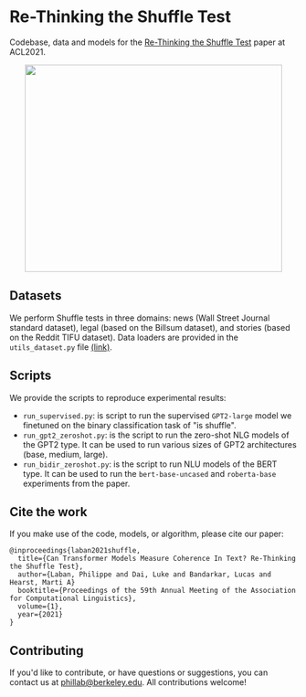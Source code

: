 # Re-Thinking the Shuffle Test

Codebase, data and models for the [Re-Thinking the Shuffle Test](https://people.eecs.berkeley.edu/~phillab/pdfs/ACL2021_Coherence_Shuffle.pdf) paper at ACL2021.

<p align="center">
  <img width="450" height="363" src="https://people.eecs.berkeley.edu/~phillab/images/acl2021_coherence.png">
</p>

## Datasets

We perform Shuffle tests in three domains: news (Wall Street Journal standard dataset), legal (based on the Billsum dataset), and stories (based on the Reddit TIFU dataset). Data loaders are provided in the `utils_dataset.py` file [(link)](https://github.com/tingofurro/shuffle_test/blob/main/utils_dataset.py).

## Scripts

We provide the scripts to reproduce experimental results:
- `run_supervised.py`: is script to run the supervised `GPT2-large` model we finetuned on the binary classification task of "is shuffle".
- `run_gpt2_zeroshot.py`: is the script to run the zero-shot NLG models of the GPT2 type. It can be used to run various sizes of GPT2 architectures (base, medium, large).
- `run_bidir_zeroshot.py`: is the script to run NLU models of the BERT type. It can be used to run the `bert-base-uncased` and `roberta-base` experiments from the paper.

## Cite the work

If you make use of the code, models, or algorithm, please cite our paper:
```
@inproceedings{laban2021shuffle,
  title={Can Transformer Models Measure Coherence In Text? Re-Thinking the Shuffle Test},
  author={Laban, Philippe and Dai, Luke and Bandarkar, Lucas and Hearst, Marti A}
  booktitle={Proceedings of the 59th Annual Meeting of the Association for Computational Linguistics},
  volume={1},
  year={2021}
}
```

## Contributing

If you'd like to contribute, or have questions or suggestions, you can contact us at phillab@berkeley.edu.
All contributions welcome!

